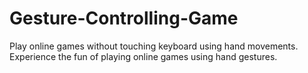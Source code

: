 # Gesture-Controlling-Game
 Play online games without touching keyboard using hand movements. Experience the fun of playing online games using hand gestures.
